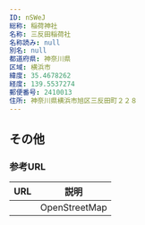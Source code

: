 ```yaml
---
ID: nSWeJ
総称: 稲荷神社
名称: 三反田稲荷社
名称読み: null
別名: null
都道府県: 神奈川県
区域: 横浜市
緯度: 35.4678262
経度: 139.5537274
郵便番号: 2410013
住所: 神奈川県横浜市旭区三反田町２２８
---
```


## その他

### 参考URL

| URL | 説明          |
| --- | ------------- |
|     | OpenStreetMap |
